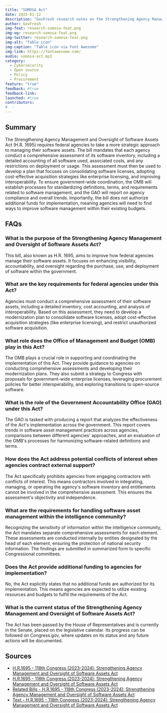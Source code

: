 ```yaml
---
title: "SOMOSA Act"
date: 2025-01-12
description: "GovFresh research notes on the Strengthening Agency Management and Oversight of Software Assets Act."
author: GovFresh
img-feat: research-somosa-feat.png
img-og: research-somosa-feat.png
img-twitter: research-somosa-feat.png
img-alt: "Table icon"
img-caption: "Table icon via Font Awesome"
img-link: https://fontawesome.com/
audio: somosa-act.mp3
category:
  - Cybersecurity
  - Open source
  - Policy
  - Procurement
feature: "true"
feedback: #true
feedback-link: 
launched: #true
contributors:
#  - 
---
```


## Summary

The Strengthening Agency Management and Oversight of Software Assets Act (H.R. 1695) requires federal agencies to take a more strategic approach to managing their software assets. The bill mandates that each agency conduct a comprehensive assessment of its software inventory, including a detailed accounting of all software used, associated costs, and any restrictions on deployment or usage. This assessment must then be used to develop a plan that focuses on consolidating software licenses, adopting cost-effective acquisition strategies like enterprise licensing, and improving interoperability. To ensure government-wide coordination, the OMB will establish processes for standardizing definitions, terms, and requirements related to software management, and the GAO will report on agency compliance and overall trends. Importantly, the bill does not authorize additional funds for implementation, meaning agencies will need to find ways to improve software management within their existing budgets.

## FAQs

### What is the purpose of the Strengthening Agency Management and Oversight of Software Assets Act?

This bill, also known as H.R. 1695, aims to improve how federal agencies manage their software assets. It focuses on enhancing visibility, accountability, and oversight regarding the purchase, use, and deployment of software within the government.

### What are the key requirements for federal agencies under this Act?

Agencies must conduct a comprehensive assessment of their software assets, including a detailed inventory, cost accounting, and analysis of interoperability. Based on this assessment, they need to develop a modernization plan to consolidate software licenses, adopt cost-effective acquisition strategies (like enterprise licensing), and restrict unauthorized software acquisition.

### What role does the Office of Management and Budget (OMB) play in this Act?

The OMB plays a crucial role in supporting and coordinating the implementation of this Act. They provide guidance to agencies on conducting comprehensive assessments and developing their modernization plans. They also submit a strategy to Congress with proposals for government-wide enterprise licenses, leveraging procurement policies for better interoperability, and exploring transitions to open-source software.

### What is the role of the Government Accountability Office (GAO) under this Act?

The GAO is tasked with producing a report that analyzes the effectiveness of the Act's implementation across the government. This report covers trends in software asset management practices across agencies, comparisons between different agencies' approaches, and an evaluation of the OMB's processes for harmonizing software-related definitions and terms.

### How does the Act address potential conflicts of interest when agencies contract external support?

The Act specifically prohibits agencies from engaging contractors with conflicts of interest. This means contractors involved in integrating, managing, or operating the agency's software inventory and entitlements cannot be involved in the comprehensive assessment. This ensures the assessment's objectivity and independence.

### What are the requirements for handling software asset management within the intelligence community?

Recognizing the sensitivity of information within the intelligence community, the Act mandates separate comprehensive assessments for each element. These assessments are conducted internally by entities designated by the head of each element, ensuring the protection of national security information. The findings are submitted in summarized form to specific Congressional committees.

### Does the Act provide additional funding to agencies for implementation?

No, the Act explicitly states that no additional funds are authorized for its implementation. This means agencies are expected to utilize existing resources and budgets to fulfill the requirements of the Act.

### What is the current status of the Strengthening Agency Management and Oversight of Software Assets Act?

The Act has been passed by the House of Representatives and is currently in the Senate, placed on the legislative calendar. Its progress can be followed on Congress.gov, where updates on its status and any future actions will be documented.  

## Sources

*   [H.R.1695 - 118th Congress (2023-2024): Strengthening Agency Management and Oversight of Software Assets Act](https://congress.gov/bill/118th-congress/house-bill/1695)
*   [H.R.1695 - 118th Congress (2023-2024): Strengthening Agency Management and Oversight of Software Assets Act](https://congress.gov/bill/118th-congress/house-bill/1695)
*   [Related Bills - H.R.1695 - 118th Congress (2023-2024): Strengthening Agency Management and Oversight of Software Assets Act](https://congress.gov/bill/118th-congress/house-bill/1695/related-bills)
*   [Text - H.R.1695 - 118th Congress (2023-2024): Strengthening Agency Management and Oversight of Software Assets Act](https://congress.gov/bill/118th-congress/house-bill/1695/text)

